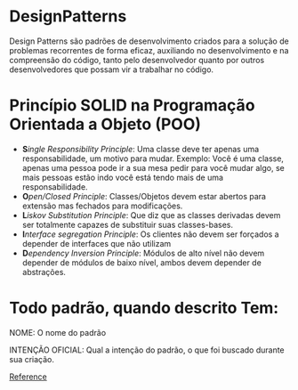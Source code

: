 # DesignPatterns

 Design Patterns são padrões de desenvolvimento criados para a solução de problemas recorrentes de forma eficaz, auxiliando no desenvolvimento e na compreensão do código, tanto pelo desenvolvedor quanto por outros desenvolvedores que possam vir a trabalhar no código.

 
# Princípio SOLID na Programação Orientada a Objeto (POO)
  - **S***ingle Responsibility Principle*: Uma classe deve ter apenas uma responsabilidade, um motivo para mudar. Exemplo: Você é uma classe, apenas uma pessoa pode ir a sua mesa pedir para você mudar algo, se mais pessoas estão indo você está tendo mais de uma responsabilidade. 
  - **O***pen/Closed Principle*: Classes/Objetos devem estar abertos para extensão mas fechados para modificações. 
  - **L***iskov Substitution Principle*: Que diz que as classes derivadas devem ser totalmente capazes de substituir suas classes-bases.
  - **I***nterface segregation Principle*: Os clientes não devem ser forçados a depender de interfaces que não utilizam
  - **D***ependency Inversion Principle*: Módulos de alto nível não devem depender de módulos de baixo nível, ambos devem depender de abstrações. 


# Todo padrão, quando descrito Tem:
 NOME: O nome do padrão
 
 INTENÇÃO OFICIAL: Qual a intenção do padrão, o que foi buscado durante sua criação.


[Reference](https://github.com/luizomf/design-patterns-typescript)